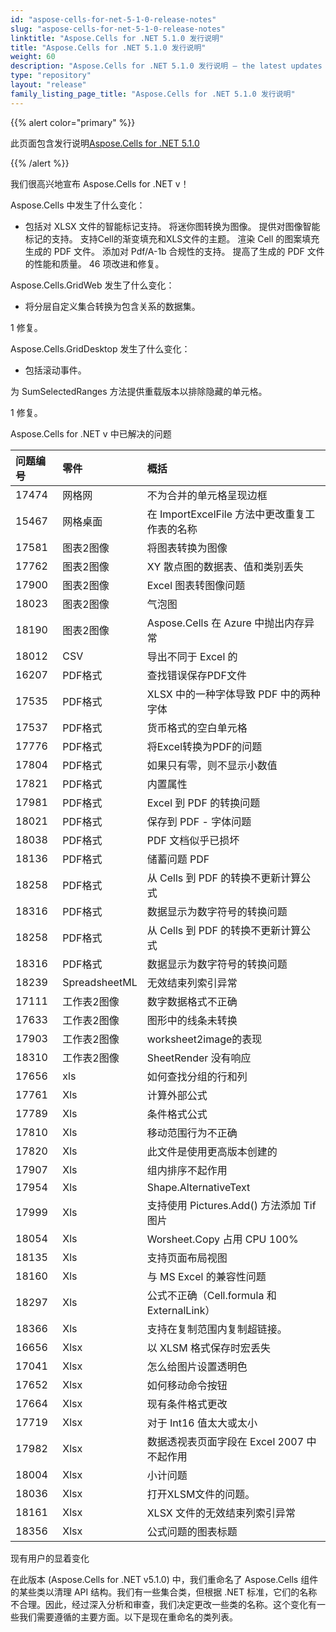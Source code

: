 ```yaml
---
id: "aspose-cells-for-net-5-1-0-release-notes"
slug: "aspose-cells-for-net-5-1-0-release-notes"
linktitle: "Aspose.Cells for .NET 5.1.0 发行说明"
title: "Aspose.Cells for .NET 5.1.0 发行说明"
weight: 60
description: "Aspose.Cells for .NET 5.1.0 发行说明 – the latest updates and fixes."
type: "repository"
layout: "release"
family_listing_page_title: "Aspose.Cells for .NET 5.1.0 发行说明"
---
```

{{% alert color="primary" %}} 

此页面包含发行说明[Aspose.Cells for .NET 5.1.0](https://releases.aspose.com/cells/net/new-releases/aspose.cells-for-.net-5.1.0/)

{{% /alert %}} 

我们很高兴地宣布 Aspose.Cells for .NET v！

 Aspose.Cells 中发生了什么变化：

- 包括对 XLSX 文件的智能标记支持。
将迷你图转换为图像。
提供对图像智能标记的支持。
支持Cell的渐变填充和XLS文件的主题。
渲染 Cell 的图案填充生成的 PDF 文件。
添加对 Pdf/A-1b 合规性的支持。
提高了生成的 PDF 文件的性能和质量。
 46 项改进和修复。

 Aspose.Cells.GridWeb 发生了什么变化：

- 将分层自定义集合转换为包含关系的数据集。

 1 修复。



 Aspose.Cells.GridDesktop 发生了什么变化：

- 包括滚动事件。

为 SumSelectedRanges 方法提供重载版本以排除隐藏的单元格。

 1 修复。

 Aspose.Cells for .NET v 中已解决的问题

|**问题编号** |**零件** |**概括** |
|:- |:- |:- |
|17474 |网格网|不为合并的单元格呈现边框|
|15467 |网格桌面|在 ImportExcelFile 方法中更改重复工作表的名称|
|17581 |图表2图像|将图表转换为图像|
|17762 |图表2图像|XY 散点图的数据表、值和类别丢失|
|17900 |图表2图像|Excel 图表转图像问题|
|18023 |图表2图像|气泡图|
|18190 |图表2图像|Aspose.Cells 在 Azure 中抛出内存异常|
|18012 |CSV |导出不同于 Excel 的|
|16207 | PDF格式|查找错误保存PDF文件|
|17535 | PDF格式|XLSX 中的一种字体导致 PDF 中的两种字体|
|17537 | PDF格式|货币格式的空白单元格|
|17776 | PDF格式|将Excel转换为PDF的问题|
|17804 | PDF格式|如果只有零，则不显示小数值|
|17821 | PDF格式|内置属性|
|17981 | PDF格式|Excel 到 PDF 的转换问题|
|18021 | PDF格式|保存到 PDF - 字体问题|
|18038 | PDF格式|PDF 文档似乎已损坏|
|18136 | PDF格式|储蓄问题 PDF|
|18258 | PDF格式|从 Cells 到 PDF 的转换不更新计算公式|
|18316 | PDF格式|数据显示为数字符号的转换问题|
|18258 | PDF格式|从 Cells 到 PDF 的转换不更新计算公式|
|18316 | PDF格式|数据显示为数字符号的转换问题|
|18239 |SpreadsheetML |无效结束列索引异常|
|17111 |工作表2图像|数字数据格式不正确|
|17633 |工作表2图像|图形中的线条未转换|
|17903 |工作表2图像|worksheet2image的表现|
|18310 |工作表2图像|SheetRender 没有响应|
|17656 |xls|如何查找分组的行和列|
|17761 |Xls|计算外部公式|
|17789 |Xls|条件格式公式|
|17810 |Xls|移动范围行为不正确|
|17820 |Xls|此文件是使用更高版本创建的|
|17907 |Xls|组内排序不起作用|
|17954 |Xls|Shape.AlternativeText|
|17999 |Xls|支持使用 Pictures.Add() 方法添加 Tif 图片|
|18054 |Xls|Worsheet.Copy 占用 CPU 100%|
|18135 |Xls|支持页面布局视图|
|18160 |Xls|与 MS Excel 的兼容性问题|
|18297 |Xls|公式不正确（Cell.formula 和 ExternalLink）|
|18366 |Xls|支持在复制范围内复制超链接。|
|16656 | Xlsx|以 XLSM 格式保存时宏丢失|
|17041 | Xlsx|怎么给图片设置透明色|
|17652 | Xlsx|如何移动命令按钮|
|17664 | Xlsx|现有条件格式更改|
|17719 | Xlsx|对于 Int16 值太大或太小|
|17982 | Xlsx|数据透视表页面字段在 Excel 2007 中不起作用|
|18004 | Xlsx|小计问题|
|18036 | Xlsx|打开XLSM文件的问题。|
|18161 | Xlsx| XLSX 文件的无效结束列索引异常|
|18356 | Xlsx|公式问题的图表标题|
现有用户的显着变化

在此版本 (Aspose.Cells for .NET v5.1.0) 中，我们重命名了 Aspose.Cells 组件的某些类以清理 API 结构。我们有一些集合类，但根据 .NET 标准，它们的名称不合理。因此，经过深入分析和审查，我们决定更改一些类的名称。这个变化有一些我们需要遵循的主要方面。以下是现在重命名的类列表。
